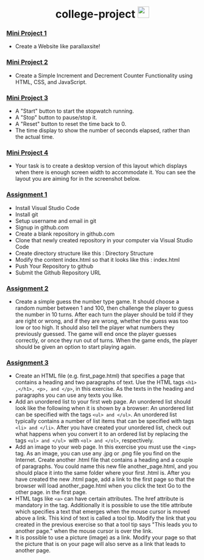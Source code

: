 <h1 align="center">college-project <img src="https://media.giphy.com/media/WUlplcMpOCEmTGBtBW/giphy.gif" width="30"></h1>

### [Mini Project 1](https://github.com/anujvaghani0/college-project/tree/master/190420116070_mp1)
- Create a Website like parallaxsite!

### [Mini Project 2](https://github.com/anujvaghani0/college-project/tree/master/190420116070_mp2)
- Create a Simple Increment and Decrement Counter Functionality using HTML, CSS, and JavaScript.

### [Mini Project 3](https://github.com/anujvaghani0/college-project/tree/master/190420116070_mp3)
- A "Start" button to start the stopwatch running.
- A "Stop" button to pause/stop it.
- A "Reset" button to reset the time back to 0.
- The time display to show the number of seconds elapsed, rather than the actual time.


### [Mini Project 4](https://github.com/anujvaghani0/college-project/tree/master/190420116070_mp4)
- Your task is to create a desktop version of this layout which displays when there is enough screen width to accommodate it. You can see the layout you are aiming for in the screenshot below.

### [Assignment 1](https://github.com/anujvaghani0/college-project/tree/master/Assignment-1)
- Install Visual Studio Code
- Install git
- Setup username and email in git
- Signup in github.com
- Create a blank repository in github.com
- Clone that newly created repository in your computer via Visual Studio Code
- Create directory structure like this : Directory Structure
- Modify the content index.html so that it looks like this : index.html
- Push Your Repository to github
- Submit the Github Repository URL

### [Assignment 2](https://github.com/anujvaghani0/college-project/tree/master/Assignment-2)
- Create a simple guess the number type game. It should choose a random number between 1 and 100, then challenge the player to guess the number in 10 turns. After each turn the player should be told if they are right or wrong, and if they are wrong, whether the guess was too low or too high. It should also tell the player what numbers they previously guessed. The game will end once the player guesses correctly, or once they run out of turns. When the game ends, the player should be given an option to start playing again.

### [Assignment 3](https://github.com/anujvaghani0/college-project/tree/master/Assignment3)
-  Create an HTML file (e.g. first_page.html) that specifies a page that contains a heading and two paragraphs of text. Use the HTML tags ```<h1> ,</h1>, <p>, and </p>```, in this exercise. As the texts in the heading and paragraphs you can use any texts you like.
- Add an unordered list to your first web page. An unordered list should look like the following when it is shown by a browser:  An unordered list can be specified       with the tags ```<ul> and </ul>```.  An unordered list typically contains a number of list items that can be specified with tags ```<li> and </li>```.  After you have created  your unordered list, check out what happens when you convert it to an ordered list by replacing the tags ```<ul> and </ul> ```with ```<ol> and </ol>```, respectively. 
- Add an image to your web page. In this exercise you must use the ```<img> ```tag. As an image, you can use any .jpg or .png file you find on the Internet.
  Create another .html file that contains a heading and a couple of paragraphs. You could name this new file another_page.html, and you should place it into the same      folder where your first .html is. After you have created the new .html page, add a link to the first page so that the browser will load another_page.html when you    click the text Go to the other page. in the first page. 
- HTML tags like ```<a>``` can have certain attributes. The href attribute is mandatory in the <a> tag. Additionally it is possible to use the title attribute which specifies a text that emerges when the mouse cursor is moved above a link. This kind of text is called a tool tip. Modify the link that you created in the previous exercise so that a tool tip says "This leads you to another page." when the mouse cursor is over the link.
- It is possible to use a picture (image) as a link. Modify your page so that the picture that is on your page will also serve as a link that leads to another page.
